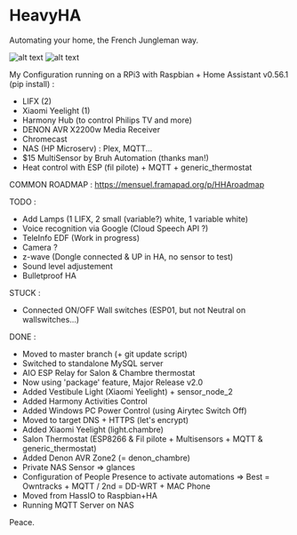 # HeavyHA

Automating your home, the French Jungleman way.

![alt text](https://img11.hostingpics.net/pics/548310CaptureHA08102017.png)
![alt text](https://img11.hostingpics.net/pics/384676CaptureroomHA08102017.png)

My Configuration running on a RPi3 with Raspbian + Home Assistant v0.56.1 (pip install) :
- LIFX (2)
- Xiaomi Yeelight (1)
- Harmony Hub (to control Philips TV and more)
- DENON AVR X2200w Media Receiver
- Chromecast
- NAS (HP Microserv) : Plex, MQTT...
- $15 MultiSensor by Bruh Automation (thanks man!)
- Heat control with ESP (fil pilote) + MQTT + generic_thermostat

COMMON ROADMAP : https://mensuel.framapad.org/p/HHAroadmap

TODO :

- Add Lamps (1 LIFX, 2 small (variable?) white, 1 variable white)
- Voice recognition via Google (Cloud Speech API ?)
- TeleInfo EDF (Work in progress)
- Camera ?
- z-wave (Dongle connected & UP in HA, no sensor to test)
- Sound level adjustement
- Bulletproof HA

STUCK :

- Connected ON/OFF Wall switches (ESP01, but not Neutral on wallswitches...)

DONE :

- Moved to master branch (+ git update script)
- Switched to standalone MySQL server
- AIO ESP Relay for Salon & Chambre thermostat
- Now using 'package' feature, Major Release v2.0
- Added Vestibule Light (Xiaomi Yeelight) + sensor_node_2
- Added Harmony Activities Control
- Added Windows PC Power Control (using Airytec Switch Off)
- Moved to target DNS + HTTPS (let's encrypt)
- Added Xiaomi Yeelight (light.chambre)
- Salon Thermostat (ESP8266 & Fil pilote + Multisensors + MQTT & generic_thermostat)
- Added Denon AVR Zone2 (= denon_chambre)
- Private NAS Sensor => glances
- Configuration of People Presence to activate automations => Best = Owntracks + MQTT / 2nd = DD-WRT + MAC Phone
- Moved from HassIO to Raspbian+HA
- Running MQTT Server on NAS

Peace.
